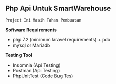 ## Php Api Untuk SmartWarehouse

`
Project Ini Masih Tahan Pembuatan
`

**Software Requirements**
- php 7.2 (minimum laravel requirements) + pdo
- mysql or Mariadb

**Testing Tool**
- Insomnia (Api Testing)
- Postman (Api Testing)
- PhpUnitTest (Code Bug Tes)
